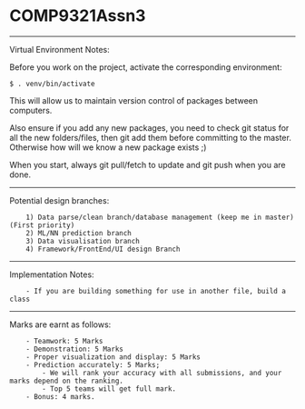 # COMP9321Assn3
------------
Virtual Environment Notes:

Before you work on the project, activate the corresponding environment:
    
    $ . venv/bin/activate
    
This will allow us to maintain version control of packages between computers.
    
Also ensure if you add any new packages, you need to check git status for all the new folders/files,
then git add them before committing to the master. Otherwise how will we know a new package exists ;)
    
When you start, always git pull/fetch to update and git push when you are done.

-----------
Potential design branches:

        1) Data parse/clean branch/database management (keep me in master)(First priority)
        2) ML/NN prediction branch
        3) Data visualisation branch
        4) Framework/FrontEnd/UI design Branch 

-----------
Implementation Notes:

        - If you are building something for use in another file, build a class

------------
Marks are earnt as follows:
    
        - Teamwork: 5 Marks
        - Demonstration: 5 Marks
        - Proper visualization and display: 5 Marks
        - Prediction accurately: 5 Marks; 
            - We will rank your accuracy with all submissions, and your marks depend on the ranking.
            - Top 5 teams will get full mark.
        - Bonus: 4 marks.

